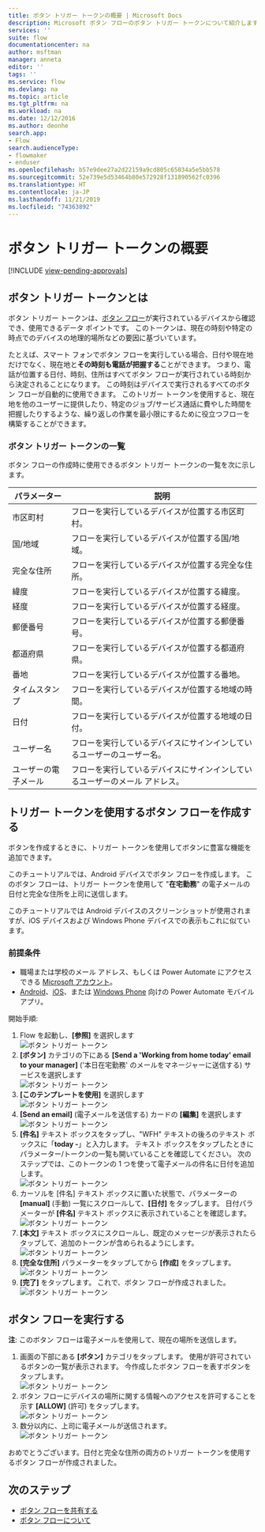 ```yaml
---
title: ボタン トリガー トークンの概要 | Microsoft Docs
description: Microsoft ボタン フローのボタン トリガー トークンについて紹介します。
services: ''
suite: flow
documentationcenter: na
author: msftman
manager: anneta
editor: ''
tags: ''
ms.service: flow
ms.devlang: na
ms.topic: article
ms.tgt_pltfrm: na
ms.workload: na
ms.date: 12/12/2016
ms.author: deonhe
search.app:
- Flow
search.audienceType:
- flowmaker
- enduser
ms.openlocfilehash: b57e9dee27a2d22159a9cd805c65034a5e5bb578
ms.sourcegitcommit: 52e739e5d53464b80e572928f131890562fc0396
ms.translationtype: HT
ms.contentlocale: ja-JP
ms.lasthandoff: 11/21/2019
ms.locfileid: "74363892"
---
```

# <a name="get-started-with-button-trigger-tokens"></a>ボタン トリガー トークンの概要
[!INCLUDE [view-pending-approvals](includes/cc-rebrand.md)]
## <a name="what-are-button-trigger-tokens"></a>ボタン トリガー トークンとは
ボタン トリガー トークンは、[ボタン フロー](introduction-to-button-flows.md)が実行されているデバイスから確認でき、使用できるデータ ポイントです。 このトークンは、現在の時刻や特定の時点でのデバイスの地理的場所などの要因に基づいています。  

たとえば、スマート フォンでボタン フローを実行している場合、日付や現在地だけでなく、現在地と**その時刻も電話が把握する**ことができます。 つまり、電話が位置する日付、時刻、住所はすべてボタン フローが実行されている時刻から決定されることになります。 この時刻はデバイスで実行されるすべてのボタン フローが自動的に使用できます。 このトリガー トークンを使用すると、現在地を他のユーザーに提供したり、特定のジョブ/サービス通話に費やした時間を把握したりするような、繰り返しの作業を最小限にするために役立つフローを構築することができます。

### <a name="list-of-button-trigger-tokens"></a>ボタン トリガー トークンの一覧
ボタン フローの作成時に使用できるボタン トリガー トークンの一覧を次に示します。

| パラメーター | 説明 |
| --- | --- |
| 市区町村 |フローを実行しているデバイスが位置する市区町村。 |
| 国/地域 |フローを実行しているデバイスが位置する国/地域。 |
| 完全な住所 |フローを実行しているデバイスが位置する完全な住所。 |
| 緯度 |フローを実行しているデバイスが位置する緯度。 |
| 経度 |フローを実行しているデバイスが位置する経度。 |
| 郵便番号 |フローを実行しているデバイスが位置する郵便番号。 |
| 都道府県 |フローを実行しているデバイスが位置する都道府県。 |
| 番地 |フローを実行しているデバイスが位置する番地。 |
| タイムスタンプ |フローを実行しているデバイスが位置する地域の時間。 |
| 日付 |フローを実行しているデバイスが位置する地域の日付。 |
| ユーザー名 |フローを実行しているデバイスにサインインしているユーザーのユーザー名。 |
| ユーザーの電子メール |フローを実行しているデバイスにサインインしているユーザーのメール アドレス。 |

## <a name="create-a-button-flow-that-uses-trigger-tokens"></a>トリガー トークンを使用するボタン フローを作成する
ボタンを作成するときに、トリガー トークンを使用してボタンに豊富な機能を追加できます。

このチュートリアルでは、Android デバイスでボタン フローを作成します。 このボタン フローは、トリガー トークンを使用して "**在宅勤務**" の電子メールの日付と完全な住所を上司に送信します。

このチュートリアルでは Android デバイスのスクリーンショットが使用されますが、iOS デバイスおよび Windows Phone デバイスでの表示もこれに似ています。

### <a name="prerequisites"></a>前提条件
* 職場または学校のメール アドレス、もしくは Power Automate にアクセスできる [Microsoft アカウント](https://account.microsoft.com/about?refd=www.microsoft.com)。
* [Android](https://aka.ms/flowmobiledocsandroid)、[iOS](https://aka.ms/flowmobiledocsios)、または [Windows Phone](https://aka.ms/flowmobilewindows) 向けの Power Automate モバイル アプリ。

開始手順:

1. Flow を起動し、**[参照]**  を選択します  
   ![ボタン トリガー トークン](./media/introduction-to-button-trigger-tokens/1.png)  
2. **[ボタン]** カテゴリの下にある **[Send a 'Working from home today' email to your manager]** ('本日在宅勤務' のメールをマネージャーに送信する) サービスを選択します   
   ![ボタン トリガー トークン](./media/introduction-to-button-trigger-tokens/2.png)  
3. **[このテンプレートを使用]** を選択します  
   ![ボタン トリガー トークン](./media/introduction-to-button-trigger-tokens/3.png)  
4. **[Send an email]** (電子メールを送信する) カードの **[編集]** を選択します  
   ![ボタン トリガー トークン](./media/introduction-to-button-trigger-tokens/3-5.png)  
5. **[件名]** テキスト ボックスをタップし、"WFH" テキストの後ろのテキスト ボックスに「**today -**」と入力します。 テキスト ボックスをタップしたときにパラメーター/トークンの一覧も開いていることを確認してください。 次のステップでは、このトークンの 1 つを使って電子メールの件名に日付を追加します。  
   ![ボタン トリガー トークン](./media/introduction-to-button-trigger-tokens/4.png)  
6. カーソルを [件名] テキスト ボックスに置いた状態で、パラメーターの **[manual]** (手動) 一覧にスクロールして、**[日付]** をタップします。 日付パラメーターが **[件名]** テキスト ボックスに表示されていることを確認します。  
   ![ボタン トリガー トークン](./media/introduction-to-button-trigger-tokens/6.png)  
7. **[本文]** テキスト ボックスにスクロールし、既定のメッセージが表示されたらタップして、追加のトークンが含められるようにします。  
   ![ボタン トリガー トークン](./media/introduction-to-button-trigger-tokens/7.png)  
8. **[完全な住所]** パラメーターをタップしてから **[作成]** をタップします。  
   ![ボタン トリガー トークン](./media/introduction-to-button-trigger-tokens/8.png)  
9. **[完了]** をタップします。 これで、ボタン フローが作成されました。  
   ![ボタン トリガー トークン](./media/introduction-to-button-trigger-tokens/9.png)  

## <a name="run-the-button-flow"></a>ボタン フローを実行する
**注**: このボタン フローは電子メールを使用して、現在の場所を送信します。  

1. 画面の下部にある **[ボタン]** カテゴリをタップします。 使用が許可されているボタンの一覧が表示されます。 今作成したボタン フローを表すボタンをタップします。  
   ![ボタン トリガー トークン](./media/introduction-to-button-trigger-tokens/10.png)  
2. ボタン フローにデバイスの場所に関する情報へのアクセスを許可することを示す **[ALLOW]** (許可) をタップします。  
   ![ボタン トリガー トークン](./media/introduction-to-button-trigger-tokens/11.png)  
3. 数分以内に、上司に電子メールが送信されます。  
   ![ボタン トリガー トークン](./media/introduction-to-button-trigger-tokens/12.png)  

おめでとうございます。日付と完全な住所の両方のトリガー トークンを使用するボタン フローが作成されました。 

## <a name="next-steps"></a>次のステップ
* [ボタン フローを共有する](share-buttons.md)
* [ボタン フローについて](introduction-to-button-flows.md)

